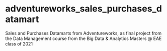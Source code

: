 # adventureworks_sales_purchases_datamart
Sales and Purchases Datamarts from Adventureworks, as final project from the Data Management course from the Big Data &amp; Analytics Masters @ EAE class of 2021